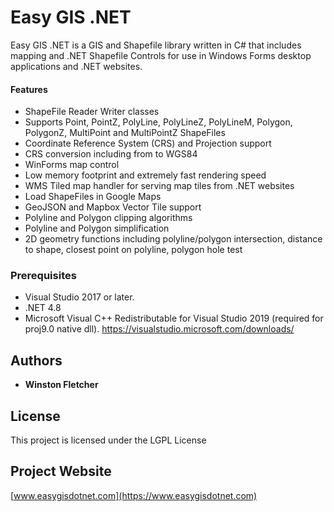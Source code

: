 # Easy GIS .NET

Easy GIS .NET is a GIS and Shapefile library written in C# that includes mapping and .NET Shapefile Controls for use in Windows Forms desktop applications and .NET websites. 

#### Features
* ShapeFile Reader Writer classes
* Supports Point, PointZ, PolyLine, PolyLineZ, PolyLineM, Polygon, PolygonZ, MultiPoint and MultiPointZ ShapeFiles
* Coordinate Reference System (CRS) and Projection support
* CRS conversion including from to WGS84
* WinForms map control
* Low memory footprint and extremely fast rendering speed
* WMS Tiled map handler for serving map tiles from .NET websites
* Load ShapeFiles in Google Maps
* GeoJSON and Mapbox Vector Tile support
* Polyline and Polygon clipping algorithms
* Polyline and Polygon simplification
* 2D geometry functions including polyline/polygon intersection, distance to shape, closest point on polyline, polygon hole test

### Prerequisites

* Visual Studio 2017 or later.
* .NET 4.8
* Microsoft Visual C++ Redistributable for Visual Studio 2019 (required for proj9.0 native dll). https://visualstudio.microsoft.com/downloads/
## Authors

* **Winston Fletcher** 

## License

This project is licensed under the LGPL License 

## Project Website

[www.easygisdotnet.com](https://www.easygisdotnet.com)
